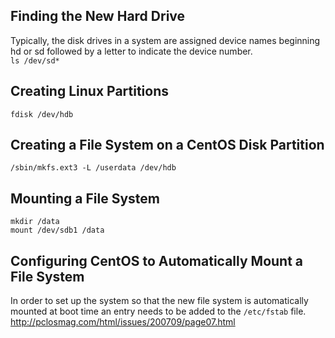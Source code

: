 
## Finding the New Hard Drive
Typically, the disk drives in a system are assigned device names beginning hd or sd followed by a letter to indicate the device number.   
`ls /dev/sd*`


## Creating Linux Partitions
`fdisk /dev/hdb`


## Creating a File System on a CentOS Disk Partition
`/sbin/mkfs.ext3 -L /userdata /dev/hdb`


## Mounting a File System
```
mkdir /data
mount /dev/sdb1 /data
```

## Configuring CentOS to Automatically Mount a File System
In order to set up the system so that the new file system is automatically mounted at boot time an entry needs to be added to the `/etc/fstab` file.
http://pclosmag.com/html/issues/200709/page07.html
